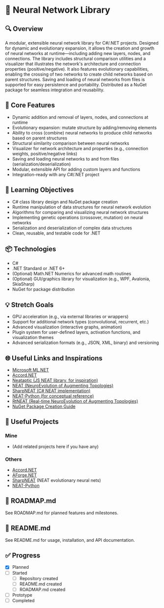 # 🧪 Neural Network Library

## 🔍 Overview
A modular, extensible neural network library for C#/.NET projects. Designed for dynamic and evolutionary expansion, it allows the creation and growth of neural networks at runtime—including adding new layers, nodes, and connections. The library includes structural comparison utilities and a visualizer that illustrates the network's architecture and connection properties (positive/negative). It also features evolutionary capabilities, enabling the crossing of two networks to create child networks based on parent structures. Saving and loading of neural networks from files is supported for easy persistence and portability. Distributed as a NuGet package for seamless integration and reusability.

## 🔧 Core Features
- Dynamic addition and removal of layers, nodes, and connections at runtime
- Evolutionary expansion: mutate structure by adding/removing elements
- Ability to cross (combine) neural networks to produce child networks based on parent structures
- Structural similarity comparison between neural networks
- Visualizer for network architecture and properties (e.g., connection weights, positive/negative links)
- Saving and loading neural networks to and from files (serialization/deserialization)
- Modular, extensible API for adding custom layers and functions
- Integration-ready with any C#/.NET project

## 🧠 Learning Objectives
- C# class library design and NuGet package creation
- Runtime manipulation of data structures for neural network evolution
- Algorithms for comparing and visualizing neural network structures
- Implementing genetic operations (crossover, mutation) on neural networks
- Serialization and deserialization of complex data structures
- Clean, reusable, and testable code for .NET

## 📦 Technologies
- C#
- .NET Standard or .NET 6+
- (Optional) Math.NET Numerics for advanced math routines
- (Optional) GUI/graphics library for visualization (e.g., WPF, Avalonia, SkiaSharp)
- NuGet for package distribution

## 💡 Stretch Goals
- GPU acceleration (e.g., via external libraries or wrappers)
- Support for additional network types (convolutional, recurrent, etc.)
- Advanced visualization (interactive graphs, animation)
- Plugin system for user-defined layers, activation functions, and visualization themes
- Advanced serialization formats (e.g., JSON, XML, binary) and versioning

## 🌐 Useful Links and Inspirations
- [Microsoft ML.NET](https://dotnet.microsoft.com/en-us/apps/machinelearning-ai/ml-dotnet)
- [Accord.NET](https://github.com/accord-net/framework)
- [Neataptic (JS NEAT library, for inspiration)](https://wagenaartje.github.io/neataptic/)
- [NEAT (NeuroEvolution of Augmenting Topologies)](http://www.cs.ucf.edu/~kstanley/neat.html)
- [SharpNEAT (C# NEAT implementation)](https://github.com/colgreen/sharpneat)
- [NEAT-Python (for conceptual reference)](https://github.com/CodeReclaimers/neat-python)
- [RtNEAT (Real-time NeuroEvolution of Augmenting Topologies)](http://www.cs.ucf.edu/~kstanley/rtNEAT.html)
- [NuGet Package Creation Guide](https://learn.microsoft.com/en-us/nuget/create-packages/creating-a-package)

## 🧩 Useful Projects
### Mine
- (Add related projects here if you have any)

### Others
- [Accord.NET](https://github.com/accord-net/framework)
- [AForge.NET](https://github.com/andrewkirillov/AForge.NET)
- [SharpNEAT](https://github.com/colgreen/sharpneat) (NEAT evolutionary neural nets)
- [NEAT-Python](https://github.com/CodeReclaimers/neat-python)

## 📄 ROADMAP.md
See ROADMAP.md for planned features and milestones.

## 📘 README.md
See README.md for usage, installation, and API documentation.

## ✅ Progress
- [x] Planned
- [ ] Started
  - [ ] Repository created
  - [ ] README.md created
  - [ ] ROADMAP.md created
- [ ] Prototype
- [ ] Completed
